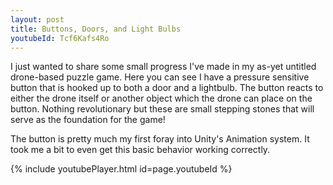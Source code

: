 ```yaml
---
layout: post
title: Buttons, Doors, and Light Bulbs
youtubeId: Tcf6Kafs4Ro
---
```


I just wanted to share some small progress I've made in my as-yet untitled drone-based puzzle game. Here you can see I have a pressure sensitive button that is hooked up to both a door and a lightbulb. The button reacts to either the drone itself or another object which the drone can place on the button. Nothing revolutionary but these are small stepping stones that will serve as the foundation for the game!
                                                                                                    
The button is pretty much my first foray into Unity's Animation system. It took me a bit to even get this basic behavior working correctly.

{% include youtubePlayer.html id=page.youtubeId %}